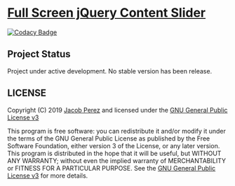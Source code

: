 # [Full Screen jQuery Content Slider](https://jacobxperez.github.io/full-screen-jquery-content-slider/)

[![Codacy Badge](https://api.codacy.com/project/badge/Grade/4f018bd2916e4769b2d6f73b708bde99)](https://www.codacy.com/app/jacobxperez/full-screen-jquery-content-slider?utm_source=github.com&utm_medium=referral&utm_content=jacobxperez/full-screen-jquery-content-slider&utm_campaign=badger)

## Project Status

Project under active development. No stable version has been release.

## LICENSE

Copyright (C) 2019 [Jacob Perez](https://github.com/jacobxperez) and licensed under the [GNU General Public License v3](https://www.gnu.org/licenses/gpl-3.0.html)

This program is free software: you can redistribute it and/or modify
it under the terms of the GNU General Public License as published by
the Free Software Foundation, either version 3 of the License, or
any later version. This program is distributed in the hope that it will be useful,
but WITHOUT ANY WARRANTY; without even the implied warranty of
MERCHANTABILITY or FITNESS FOR A PARTICULAR PURPOSE. See the
[GNU General Public License v3](https://www.gnu.org/licenses/gpl-3.0.html) for more details.